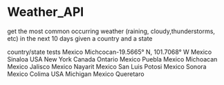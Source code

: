 # Weather_API
get the most common occurring weather (raining, cloudy,thunderstorms, etc) in the next 10 days given a country and a state

country/state tests
Mexico Michcocan-19.5665° N, 101.7068° W
Mexico Sinaloa
USA New York
Canada Ontario
Mexico Puebla
Mexico Michoacan
Mexico Jalisco
Mexico Nayarit
Mexico San Luis Potosi
Mexico Sonora
Mexico Colima
USA Michigan
Mexico Queretaro